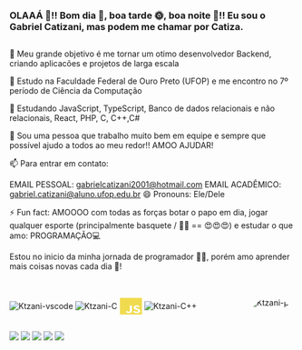 ### OLAAÁ 👋!! Bom dia 🌝, boa tarde 🌞, boa noite 🌚!! Eu sou o Gabriel Catizani, mas podem me chamar por Catiza. 

##

🔭 Meu grande objetivo é me tornar um otimo desenvolvedor Backend, criando aplicacões e projetos de larga escala

🏫 Estudo na Faculdade Federal de Ouro Preto (UFOP) e me encontro no 7º período de Ciência da Computação

🌱 Estudando JavaScript, TypeScript, Banco de dados relacionais e não relacionais, React, PHP, C, C++,C#

👯 Sou uma pessoa que trabalho muito bem em equipe e sempre que possível ajudo a todos ao meu redor!! AMOO AJUDAR!

📫 Para entrar em contato:

EMAIL PESSOAL: gabrielcatizani2001@hotmail.com
EMAIL ACADÊMICO: gabriel.catizani@aluno.ufop.edu.br
😄 Pronouns: Ele/Dele

⚡ Fun fact: AMOOOO com todas as forças botar o papo em dia, jogar qualquer esporte (principalmente basquete / 🏀🏀 == 😍😍😍) e estudar o que amo: PROGRAMAÇÃO💻

Estou no inicio da minha jornada de programador 🧗‍♂, porém amo aprender mais coisas novas cada dia 📖!


##

<div style="display: inline_block"><br>
  <img align="center" alt="Ktzani-vscode" height="30" width="40" src="https://cdn.jsdelivr.net/gh/devicons/devicon/icons/vscode/vscode-original.svg">
  <img align="center" alt="Ktzani-C" height="30" width="40" src="https://cdn.jsdelivr.net/gh/devicons/devicon/icons/c/c-original.svg">
  <img align="center" alt="Ktzani-Js" height="30" width="40" src="https://raw.githubusercontent.com/devicons/devicon/master/icons/javascript/javascript-plain.svg">
  <img align="center" alt="Ktzani-C++" height="30" width="60" src="https://img.shields.io/badge/C%2B%2B-00599C?style=for-the-badge&logo=c%2B%2B&logoColor=white">
  <img align="right" alt="Ktzani-pic" height="150" style="border-radius:50px;" src="https://i.pinimg.com/originals/95/dd/60/95dd6052a734c650ccc719a5e11bd1b5.gif">
</div>      
      
##
      
<div>
  <a href="https://www.instagram.com/gabriel_catiza/" target="_blank"><img src="https://img.shields.io/badge/-Instagram-%23E4405F?style=for-the-badge&logo=instagram&logoColor=white" target="_blank"></a>
  <a href="https://www.twitch.tv/ktzani" target="_blank"><img src="https://img.shields.io/badge/Twitch-9146FF?style=for-the-badge&logo=twitch&logoColor=white" target="_blank"></a>
  <a href = "mailto:gabrielcatizani2001@hotmail.com"><img src="https://img.shields.io/badge/Microsoft_Outlook-0078D4?style=for-the-badge&logo=microsoft-outlook&logoColor=white" target="_blank"></a>
  <a href = "mailto:gabriel.catizani@aluno.ufop.edu.br"><img src="https://img.shields.io/badge/Gmail-D14836?style=for-the-badge&logo=gmail&logoColor=white" target="_blank"></a>
  <a href="https://www.linkedin.com/in/gabriel-catizani-faria-oliveira-25a92221b/" target="_blank"><img src="https://img.shields.io/badge/-LinkedIn-%230077B5?style=for-the-badge&logo=linkedin&logoColor=white" target="_blank"></a> 
</div>
